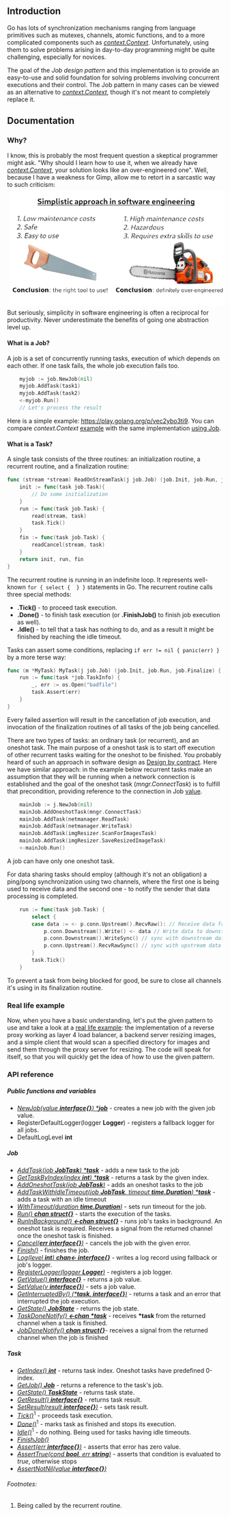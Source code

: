 ## Introduction
Go has lots of synchronization mechanisms ranging from language primitives such as mutexes, channels, atomic functions,
and to a more complicated components such as [*context.Context*](https://golang.org/pkg/context/). Unfortunately,
using them to solve problems arising in day-to-day programming might be quite challenging, especially for novices.

The goal of the _Job design pattern_ and this implementation is to provide an easy-to-use and solid foundation
for solving problems involving concurrent executions and their control. The Job pattern in many cases can be viewed as
an alternative to [*context.Context*](https://golang.org/pkg/context/), though it's not meant to completely replace it.   

## Documentation
### Why?
I know, this is probably the most frequent question a skeptical programmer might ask. "Why should I learn how to use it,
when we already have [*context.Context*](https://golang.org/pkg/context/), your solution looks like an over-engineered one".
Well, because I have a weakness for Gimp, allow me to retort in a sarcastic way to such criticism:
<img align="center" style="margin: 6px" src="https://raw.githubusercontent.com/AgentCoop/go-work/master/docs/funny-software-eng.png" alt='funny Software Engineering' aria-label='' />
<br>
But seriously, simplicity in software engineering is often a reciprocal for productivity. Never underestimate the benefits
of going one abstraction level up.

#### What is a Job?
A job is a set of concurrently running tasks, execution of which depends on each other. If one task fails, the whole job
execution fails too.
```go
    myjob := job.NewJob(nil)
    myjob.AddTask(task1)
    myjob.AddTask(task2)
    <-myjob.Run()
    // Let's process the result
```
Here is a simple example: https://play.golang.org/p/vec2ybo3ti9. You can compare *context.Context* [example](https://golang.org/pkg/context/#example_WithCancel)
with the same implementation [using Job](https://play.golang.org/p/ge2FUO7a6WU).

#### What is a Task?
A single task consists of the three routines: an initialization routine, a recurrent routine, and a finalization routine:
```go
func (stream *stream) ReadOnStreamTask(j job.Job) (job.Init, job.Run, job.Finalize) {
    init := func(task job.Task){
        // Do some initialization
    }
    run := func(task job.Task) {
        read(stream, task)
        task.Tick()
    }
    fin := func(task job.Task) {
        readCancel(stream, task)
    }
    return init, run, fin
}
```
The recurrent routine is running in an indefinite loop. It represents well-known `for { select {  } }` statements in
Go. The recurrent routine calls three special methods:
 * **.Tick()** - to proceed task execution.
 * **.Done()** - to finish task execution (or **.FinishJob()** to finish job execution as well).
 * **.Idle()** - to tell that a task has nothing to do, and as a result it might be finished by reaching the idle timeout.

Tasks can assert some conditions, replacing `if err != nil { panic(err) }` by a more terse way:
```go
func (m *MyTask) MyTask(j job.Job) (job.Init, job.Run, job.Finalize) {
    run := func(task *job.TaskInfo) {
        _, err := os.Open("badfile")
        task.Assert(err)
    }
}
```
Every failed assertion will result in the cancellation of job execution, and invocation of the finalization routines of all
tasks of the job being cancelled.

There are two types of tasks: an ordinary task (or recurrent), and an oneshot task. The main purpose of a oneshot task
is to start off execution of other recurrent tasks waiting for the oneshot to be finished. You probably heard of such
an approach in software design as [Design by contract](https://en.wikipedia.org/wiki/Design_by_contract). Here we have
similar approach: in the example below recurrent tasks make an assumption that they will be running when a network
connection is established and the goal of the oneshot task (_mngr.ConnectTask_) is to fulfill that precondition, providing
reference to the connection in Job [value](#public-functions).
```go
    mainJob := j.NewJob(nil)
    mainJob.AddOneshotTask(mngr.ConnectTask)
    mainJob.AddTask(netmanager.ReadTask)
    mainJob.AddTask(netmanager.WriteTask)
    mainJob.AddTask(imgResizer.ScanForImagesTask)
    mainJob.AddTask(imgResizer.SaveResizedImageTask)
    <-mainJob.Run()
```
A job can have only one oneshot task.

For data sharing tasks should employ (although it's not an obligation) a ping/pong synchronization using two channels,
where the first one is being used to receive data and the second one - to notify the sender that data processing is completed.
```go
    run := func(task job.Task) {
        select {
        case data := <- p.conn.Upstream().RecvRaw(): // Receive data from upstream server
            p.conn.Downstream().Write() <- data // Write data to downstream server
            p.conn.Downstream().WriteSync() // sync with downstream data receiver
            p.conn.Upstream().RecvRawSync() // sync with upstream data sender
        }
        task.Tick()
    }
```

To prevent a task from being blocked for good, be sure to close all channels it's using in its finalization routine.

### Real life example
Now, when you have a basic understanding, let's put the given pattern to use and take a look at a
[real life example](https://github.com/AgentCoop/go-work-tcpbalancer):
the implementation of a reverse proxy working as layer 4 load balancer, a backend server resizing images, and a simple
client that would scan a specified directory for images and send them through the proxy server for resizing.
The code will speak for itself, so that you will quickly get the idea of how to use the given pattern.

### API reference
##### Public functions and variables
  * [_NewJob(value **interface{}**) ***job**_](#job-value) - creates a new job with the given job value.
  * RegisterDefaultLogger(logger **Logger**) - registers a fallback logger for all jobs.
  * DefaultLogLevel **int**
##### Job
  * [_AddTask(job **JobTask**) ***task**_](docs/job.md) - adds a new task to the job
  * [_GetTaskByIndex(index **int**) ***task**_](docs/job.md) - returns a task by the given index.
  * [_AddOneshotTask(job **JobTask**)_](docs/job.md) - adds an oneshot tasks to the job
  * [_AddTaskWithIdleTimeout(job **JobTask**, timeout **time.Duration**) ***task**_](docs/job.md) - adds a task with an idle timeout
  * [_WithTimeout(duration **time.Duration**)_](docs/job.md) - sets run timeout for the job. 
  * [_Run() **chan struct{}**_](docs/job.md) - starts the execution of the tasks.
  * [_RunInBackground() **<-chan struct{}**_](docs/job.md) - runs job's tasks in background. An oneshot task is required.
  Receives a signal from the returned channel once the oneshot task is finished.
  * [_Cancel(**err interface{}**)_](docs/job.md) - cancels the job with the given error.
  * [_Finish()_](docs/job.md) - finishes the job.
  * [_Log(level **int**) **chan<- interface{}**_](docs/job.md) - writes a log record using fallback or job's logger.
  * [_RegisterLogger(logger **Logger**)_](docs/job.md) - registers a job logger.
  * [_GetValue() **interface{}**_](docs/job.md) - returns a job value.
  * [_SetValue(v **interface{}**)_](docs/job.md) - sets a job value.
  * [_GetInterruptedBy() (***task, interface{}**)_](docs/job.md) - returns a task and an error that interrupted the job execution.
  * [_GetState() **JobState**_](docs/job.md) - returns the job state.
  *	[_TaskDoneNotify() **<-chan \*task**_](docs/job.md) -  receives **\*task** from the returned channel when a task is finished.
  *	[_JobDoneNotify() **chan struct{}**_](docs/job.md)- receives a signal from the returned channel when the job is finished
##### Task
  * [_GetIndex() **int**_](docs/task.md) - returns task index. Oneshot tasks have predefined 0-index.
  * [_GetJob() **Job**_](docs/task.md) - returns a reference to the task's job.
  * [_GetState() **TaskState**_](docs/task.md) - returns task state.
  * [_GetResult() **interface{}**_](docs/task.md) - returns task result.
  * [_SetResult(result **interface{}**)_](docs/task.md) - sets task result.
  * [_Tick()_](docs/task.md)<sup>1</sup> - proceeds task execution. 
  * [_Done()_](docs/task.md)<sup>1</sup> - marks task as finished and stops its execution.
  * [_Idle()_](docs/task.md)<sup>1</sup> - do nothing. Being used for tasks having idle timeouts.
  * [_FinishJob()_](docs/task.md) 
  * [_Assert(err **interface{}**)_](docs/task.md) - asserts that error has zero value.
  * [_AssertTrue(cond **bool**, err **string**)_](docs/task.md) - asserts that condition is evaluated to _true_, otherwise stops
  * [_AssertNotNil(value **interface{}**)_](docs/task.md)
 
###### Footnotes:
 1. Being called by the recurrent routine.